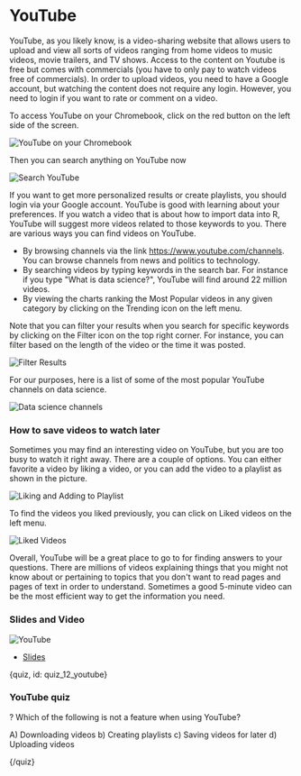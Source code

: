 # YouTube

YouTube, as you likely know, is a video-sharing website that allows users to upload and view all sorts of videos ranging from home videos to music videos, movie trailers, and TV shows. Access to the content on Youtube is free but comes with commercials (you have to only pay to watch videos free of commercials). In order to upload videos, you need to have a Google account, but watching the content does not require any login. However, you need to login if you want to rate or comment on a video.

To access YouTube on your Chromebook, click on the red button on the left side of the screen.

![YouTube on your Chromebook](images/11_youtube/11_google_youtube-1.png)

Then you can search anything on YouTube now

![Search YouTube](images/11_youtube/11_google_youtube-2.png)

If you want to get more personalized results or create playlists, you should login via your Google account. YouTube is good with learning about your preferences. If you watch a video that is about how to import data into R, YouTube will suggest more videos related to those keywords to you. There are various ways you can find videos on YouTube.

- By browsing channels via the link https://www.youtube.com/channels. You can browse channels from news and politics to technology.
- By searching videos by typing keywords in the search bar. For instance if you type "What is data science?", YouTube will find around 22 million videos.
- By viewing the charts ranking the Most Popular videos in any given category by clicking on the Trending icon on the left menu.

Note that you can filter your results when you search for specific keywords by clicking on the Filter icon on the top right corner. For instance, you can filter based on the length of the video or the time it was posted.

![Filter Results](images/11_youtube/11_google_youtube-3.png)

For our purposes, here is a list of some of the most popular YouTube channels on data science.

![Data science channels](images/11_youtube/11_google_youtube-4.png)

### How to save videos to watch later

Sometimes you may find an interesting video on YouTube, but you are too busy to watch it right away. There are a couple of options. You can either favorite a video by liking a video, or you can add the video to a playlist as shown in the picture.

![Liking and Adding to Playlist](images/11_youtube/11_google_youtube-5.png)

To find the videos you liked previously, you can click on Liked videos on the left menu.

![Liked Videos](images/11_youtube/11_google_youtube-6.png)

Overall, YouTube will be a great place to go to for finding answers to your questions. There are millions of videos explaining things that you might not know about or pertaining to topics that you don't want to read pages and pages of text in order to understand. Sometimes a good 5-minute video can be the most efficient way to get the information you need.

### Slides and Video

![YouTube](https://youtu.be/PZmK5tYhDaU)

* [Slides](https://docs.google.com/presentation/d/1-OYJWNoZ5ECP5qHHZjWdOtb14i-AQAB1mq3W0ds3fsA/edit?usp=sharing)

{quiz, id: quiz_12_youtube}

### YouTube quiz

? Which of the following is not a feature when using YouTube?

A) Downloading videos
b) Creating playlists
c) Saving videos for later
d) Uploading videos

{/quiz}
